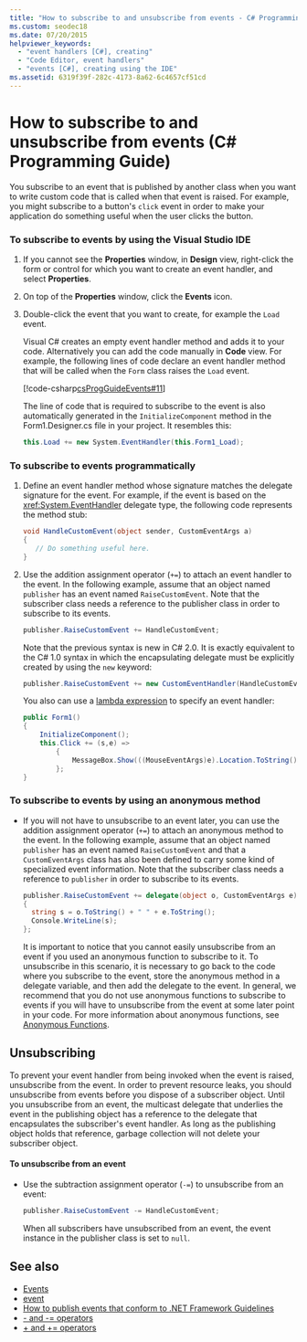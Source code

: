 ```yaml
---
title: "How to subscribe to and unsubscribe from events - C# Programming Guide"
ms.custom: seodec18
ms.date: 07/20/2015
helpviewer_keywords: 
  - "event handlers [C#], creating"
  - "Code Editor, event handlers"
  - "events [C#], creating using the IDE"
ms.assetid: 6319f39f-282c-4173-8a62-6c4657cf51cd
---
```

# How to subscribe to and unsubscribe from events (C# Programming Guide)
You subscribe to an event that is published by another class when you want to write custom code that is called when that event is raised. For example, you might subscribe to a button's `click` event in order to make your application do something useful when the user clicks the button.  
  
### To subscribe to events by using the Visual Studio IDE  
  
1. If you cannot see the **Properties** window, in **Design** view, right-click the form or control for which you want to create an event handler, and select **Properties**.  
  
2. On top of the **Properties** window, click the **Events** icon.  
  
3. Double-click the event that you want to create, for example the `Load` event.  
  
     Visual C# creates an empty event handler method and adds it to your code. Alternatively you can add the code manually in **Code** view. For example, the following lines of code declare an event handler method that will be called when the `Form` class raises the `Load` event.  
  
     [!code-csharp[csProgGuideEvents#11](~/samples/snippets/csharp/VS_Snippets_VBCSharp/csProgGuideEvents/CS/Events.cs#11)]  
  
     The line of code that is required to subscribe to the event is also automatically generated in the `InitializeComponent` method in the Form1.Designer.cs file in your project. It resembles this:  
  
    ```csharp
    this.Load += new System.EventHandler(this.Form1_Load);  
    ```  
  
### To subscribe to events programmatically  
  
1. Define an event handler method whose signature matches the delegate signature for the event. For example, if the event is based on the <xref:System.EventHandler> delegate type, the following code represents the method stub:  
  
    ```csharp
    void HandleCustomEvent(object sender, CustomEventArgs a)  
    {  
       // Do something useful here.  
    }  
    ```  
  
2. Use the addition assignment operator (`+=`) to attach an event handler to the event. In the following example, assume that an object named `publisher` has an event named `RaiseCustomEvent`. Note that the subscriber class needs a reference to the publisher class in order to subscribe to its events.  
  
    ```csharp
    publisher.RaiseCustomEvent += HandleCustomEvent;  
    ```  
  
     Note that the previous syntax is new in C# 2.0. It is exactly equivalent to the C# 1.0 syntax in which the encapsulating delegate must be explicitly created by using the `new` keyword:  
  
    ```csharp
    publisher.RaiseCustomEvent += new CustomEventHandler(HandleCustomEvent);  
    ```  
  
     You also can use a [lambda expression](../statements-expressions-operators/lambda-expressions.md) to specify an event handler:
  
    ```csharp
    public Form1()  
    {  
        InitializeComponent();  
        this.Click += (s,e) =>
            {
                MessageBox.Show(((MouseEventArgs)e).Location.ToString());
            };
    }  
    ```  
  
### To subscribe to events by using an anonymous method  
  
- If you will not have to unsubscribe to an event later, you can use the addition assignment operator (`+=`) to attach an anonymous method to the event. In the following example, assume that an object named `publisher` has an event named `RaiseCustomEvent` and that a `CustomEventArgs` class has also been defined to carry some kind of specialized event information. Note that the subscriber class needs a reference to `publisher` in order to subscribe to its events.  
  
    ```csharp
    publisher.RaiseCustomEvent += delegate(object o, CustomEventArgs e)  
    {  
      string s = o.ToString() + " " + e.ToString();  
      Console.WriteLine(s);  
    };  
    ```  
  
     It is important to notice that you cannot easily unsubscribe from an event if you used an anonymous function to subscribe to it. To unsubscribe in this scenario, it is necessary to go back to the code where you subscribe to the event, store the anonymous method in a delegate variable, and then add the delegate to the event. In general, we recommend that you do not use anonymous functions to subscribe to events if you will have to unsubscribe from the event at some later point in your code. For more information about anonymous functions, see [Anonymous Functions](../statements-expressions-operators/anonymous-functions.md).  
  
## Unsubscribing  
 To prevent your event handler from being invoked when the event is raised, unsubscribe from the event. In order to prevent resource leaks, you should unsubscribe from events before you dispose of a subscriber object. Until you unsubscribe from an event, the multicast delegate that underlies the event in the publishing object has a reference to the delegate that encapsulates the subscriber's event handler. As long as the publishing object holds that reference, garbage collection will not delete your subscriber object.  
  
#### To unsubscribe from an event  
  
- Use the subtraction assignment operator (`-=`) to unsubscribe from an event:  
  
    ```csharp
    publisher.RaiseCustomEvent -= HandleCustomEvent;  
    ```  
  
     When all subscribers have unsubscribed from an event, the event instance in the publisher class is set to `null`.  
  
## See also

- [Events](./index.md)
- [event](../../language-reference/keywords/event.md)
- [How to publish events that conform to .NET Framework Guidelines](./how-to-publish-events-that-conform-to-net-framework-guidelines.md)
- [- and -= operators](../../language-reference/operators/subtraction-operator.md)
- [+ and += operators](../../language-reference/operators/addition-operator.md)
